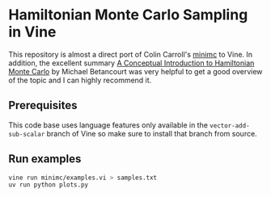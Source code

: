 # Hamiltonian Monte Carlo Sampling in Vine

This repository is almost a direct port of Colin Carroll's
[minimc](https://github.com/ColCarroll/minimc) to Vine. In addition, the
excellent summary
[A Conceptual Introduction to Hamiltonian Monte Carlo](https://arxiv.org/abs/1701.02434)
by Michael Betancourt was very helpful to get a good overview of the topic and I
can highly recommend it.

## Prerequisites

This code base uses language features only available in the
`vector-add-sub-scalar` branch of Vine so make sure to install that branch from
source.

## Run examples

```sh
vine run minimc/examples.vi > samples.txt
uv run python plots.py
```
